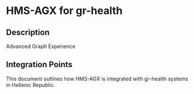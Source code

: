 # HMS-AGX for gr-health

## Description

Advanced Graph Experience

## Integration Points

This document outlines how HMS-AGX is integrated with gr-health systems in Hellenic Republic.
